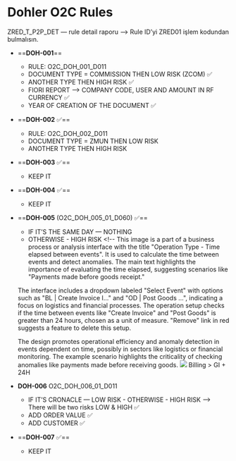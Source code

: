 
# Dohler O2C Rules
ZRED_T_P2P_DET — rule detail raporu —> Rule ID’yi ZRED01 işlem kodundan bulmalısın.

* ==**DOH-001**==
  * RULE: O2C_DOH_001_D011
  * DOCUMENT TYPE = COMMISSION THEN LOW RISK (ZCOM) ✅
  * ANOTHER TYPE  THEN HIGH RISK ✅
  * FIORI REPORT —> COMPANY CODE, USER AND AMOUNT IN RF CURRENCY ✅
  * YEAR OF CREATION OF THE DOCUMENT ✅
* ==**DOH-002** ✅==
  * RULE: O2C_DOH_002_D011
  * DOCUMENT TYPE = ZMUN THEN LOW RISK
  * ANOTHER TYPE  THEN HIGH RISK
* ==**DOH-003** ✅==
  * KEEP IT
* ==**DOH-004** ✅==
  * KEEP IT
* ==**DOH-005** (O2C_DOH_005_01_D060) ✅==
  * IF IT’S THE SAME DAY — NOTHING
  * OTHERWISE - HIGH RISK
        <!-- This image is a part of a business process or analysis interface with the title "Operation Type - Time elapsed between events". It is used to calculate the time between events and detect anomalies. The main text highlights the importance of evaluating the time elapsed, suggesting scenarios like "Payments made before goods receipt." 

  The interface includes a dropdown labeled "Select Event" with options such as "BL | Create Invoice I..." and "OD | Post Goods ...", indicating a focus on logistics and financial processes. The operation setup checks if the time between events like "Create Invoice" and "Post Goods" is greater than 24 hours, chosen as a unit of measure. "Remove" link in red suggests a feature to delete this setup.

  The design promotes operational efficiency and anomaly detection in events dependent on time, possibly in sectors like logistics or financial monitoring. The example scenario highlights the criticality of checking anomalies like payments made before receiving goods.
  ![](assets/image.png)
  Billing > GI + 24H
* **DOH-006** O2C_DOH_006_01_D011
  * IF IT’S CRONACLE — LOW RISK - OTHERWISE - HIGH RISK —> There will be two risks LOW & HIGH ✅
  * ADD ORDER VALUE ✅
  * ADD CUSTOMER ✅
* ==**DOH-007** ✅==
  * KEEP IT